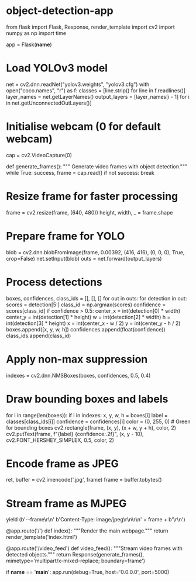 # object-detection-app
from flask import Flask, Response, render_template
import cv2
import numpy as np
import time

app = Flask(__name__)

# Load YOLOv3 model
net = cv2.dnn.readNet("yolov3.weights", "yolov3.cfg")
with open("coco.names", "r") as f:
    classes = [line.strip() for line in f.readlines()]
layer_names = net.getLayerNames()
output_layers = [layer_names[i - 1] for i in net.getUnconnectedOutLayers()]

# Initialise webcam (0 for default webcam)
cap = cv2.VideoCapture(0)

def generate_frames():
    """ Generate video frames with object detection."""
    while True:
        success, frame = cap.read()
        if not success:
            break

  # Resize frame for faster processing
   frame = cv2.resize(frame, (640, 480))
        height, width, _ = frame.shape

 # Prepare frame for YOLO
  blob = cv2.dnn.blobFromImage(frame, 0.00392, (416, 416), (0, 0, 0), True, crop=False)
        net.setInput(blob)
        outs = net.forward(output_layers)

  # Process detections
   boxes, confidences, class_ids = [], [], []
        for out in outs:
            for detection in out:
                scores = detection[5:]
                class_id = np.argmax(scores)
                confidence = scores[class_id]
                if confidence > 0.5:
                    center_x = int(detection[0] * width)
                    center_y = int(detection[1] * height)
                    w = int(detection[2] * width)
                    h = int(detection[3] * height)
                    x = int(center_x - w / 2)
                    y = int(center_y - h / 2)
                    boxes.append([x, y, w, h])
                    confidences.append(float(confidence))
                    class_ids.append(class_id)

   # Apply non-max suppression
  indexes = cv2.dnn.NMSBoxes(boxes, confidences, 0.5, 0.4)

   # Draw bounding boxes and labels
   for i in range(len(boxes)):
            if i in indexes:
                x, y, w, h = boxes[i]
                label = classes[class_ids[i]]
                confidence = confidences[i]
                color = (0, 255, 0)  # Green for bounding boxes
                cv2.rectangle(frame, (x, y), (x + w, y + h), color, 2)
                cv2.putText(frame, f"{label} {confidence:.2f}", (x, y - 10),
                            cv2.FONT_HERSHEY_SIMPLEX, 0.5, color, 2)

   # Encode frame as JPEG
   ret, buffer = cv2.imencode('.jpg', frame)
        frame = buffer.tobytes()

  # Stream frame as MJPEG
  yield (b'--frame\r\n'
  b'Content-Type: image/jpeg\r\n\r\n' + frame + b'\r\n')

@app.route('/')
def index():
    """Render the main webpage."""
    return render_template('index.html')

@app.route('/video_feed')
def video_feed():
    """Stream video frames with detected objects."""
    return Response(generate_frames(), mimetype='multipart/x-mixed-replace; boundary=frame')

if __name__ == '__main__':
    app.run(debug=True, host='0.0.0.0', port=5000)   

    

